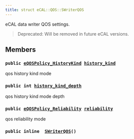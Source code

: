 ```yaml
---
title: struct eCAL::QOS::SWriterQOS
---
```


eCAL data writer QOS settings.

> Deprecated: Will be removed in future eCAL versions.

## Members

### `public `[`eQOSPolicy_HistoryKind`](src/content/docs/doxygen/md/eQOSPolicy_HistoryKind.md#d8/d58/ecal__qos_8h_1a0da8b6f992aeac2e25089144fd27da24)` `[`history_kind`](#d1/d85/structeCAL_1_1QOS_1_1SWriterQOS_1a1e945298c94d3d0ed3eca1d98ab88713) 

qos history kind mode

### `public int `[`history_kind_depth`](#d1/d85/structeCAL_1_1QOS_1_1SWriterQOS_1ac1bc3aaccd2de72fda2737301c464201) 

qos history kind mode depth

### `public `[`eQOSPolicy_Reliability`](src/content/docs/doxygen/md/eQOSPolicy_Reliability.md#d8/d58/ecal__qos_8h_1afc19a9113f5036d91321f5ba6b4e4803)` `[`reliability`](#d1/d85/structeCAL_1_1QOS_1_1SWriterQOS_1ab248169cc98f4e00def36e7f70a24acc) 

qos reliability mode

### `public inline  `[`SWriterQOS`](#d1/d85/structeCAL_1_1QOS_1_1SWriterQOS_1a36a0419940d0a796e4cfcc25728709cd)`()` 

